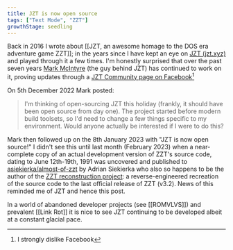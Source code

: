 ```yaml
---
title: JZT is now open source
tags: ["Text Mode", "ZZT"]
growthStage: seedling
---
```


Back in 2016 I wrote about [[JZT, an awesome homage to the DOS era adventure game ZZT]]; in the years since I have kept an eye on [JZT (jzt.xyz)](http://jzt.xyz/) and played through it a few times. I'm honestly surprised that over the past seven years [Mark McIntyre](https://github.com/markmcintyre) (the guy behind JZT) has continued to work on it, proving updates through a [JZT Community page on Facebook](https://www.facebook.com/jzt.community)[^1]

On 5th December 2022 Mark posted:

> I'm thinking of open-sourcing JZT this holiday (frankly, it should have been open source from day one). The project started before modern build toolsets, so I'd need to change a few things specific to my environment. Would anyone actually be interested if I were to do this?

Mark then followed up on the 8th January 2023 with "JZT is now open source!" I didn't see this until last month (February 2023) when a near-complete copy of an actual development version of ZZT's source code, dating to June 12th-19th, 1991 was uncovered and published to [asiekierka/almost-of-zzt](https://github.com/asiekierka/almost-of-zzt) by Adrian Siekierka who also so happens to be the author of the [ZZT reconstruction project](https://github.com/asiekierka/reconstruction-of-zzt): a  reverse-engineered recreation of the source code to the last official release of ZZT (v3.2). News of this reminded me of JZT and hence this post.

In a world of abandoned developer projects (see [[ROMVLVS]]) and prevalent [[Link Rot]] it is nice to see JZT continuing to be developed albeit at a constant glacial pace.

[^1]: I strongly dislike Facebook